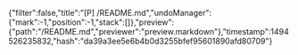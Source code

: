 {"filter":false,"title":"[P] /README.md","undoManager":{"mark":-1,"position":-1,"stack":[]},"preview":{"path":"/README.md","previewer":"preview.markdown"},"timestamp":1494526235832,"hash":"da39a3ee5e6b4b0d3255bfef95601890afd80709"}